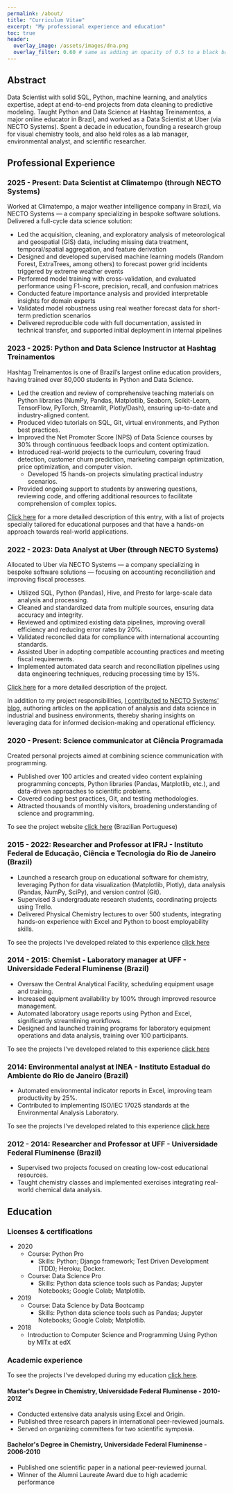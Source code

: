 ```yaml
---
permalink: /about/
title: "Curriculum Vitae"
excerpt: "My professional experience and education"
toc: true
header:
  overlay_image: /assets/images/dna.png
  overlay_filter: 0.60 # same as adding an opacity of 0.5 to a black background
---
```


## Abstract 

Data Scientist with solid SQL, Python, machine learning, and analytics expertise, adept
at end-to-end projects from data cleaning to predictive modeling. Taught Python and Data
Science at Hashtag Treinamentos, a major online educator in Brazil, and worked as a Data
Scientist at Uber (via NECTO Systems). Spent a decade in education, founding a research
group for visual chemistry tools, and also held roles as a lab manager, environmental
analyst, and scientific researcher.

## Professional Experience

### 2025 - Present: Data Scientist at Climatempo (through NECTO Systems)

Worked at Climatempo, a major weather intelligence company in Brazil, via NECTO
Systems — a company specializing in bespoke software solutions. Delivered a
full-cycle data science solution:
- Led the acquisition, cleaning, and exploratory analysis of meteorological and
geospatial (GIS) data, including missing data treatment, temporal/spatial
aggregation, and feature derivation
- Designed and developed supervised machine learning models (Random Forest,
ExtraTrees, among others) to forecast power grid incidents triggered by extreme
weather events
- Performed model training with cross-validation, and evaluated performance
using F1-score, precision, recall, and confusion matrices
- Conducted feature importance analysis and provided interpretable insights for
domain experts
- Validated model robustness using real weather forecast data for short-term
prediction scenarios
- Delivered reproducible code with full documentation, assisted in technical
transfer, and supported initial deployment in internal pipelines

### 2023 - 2025: Python and Data Science Instructor at Hashtag Treinamentos

Hashtag Treinamentos is one of Brazil’s largest online education providers, having
trained over 80,000 students in Python and Data Science.
- Led the creation and review of comprehensive teaching materials on Python libraries
(NumPy, Pandas, Matplotlib, Seaborn, Scikit-Learn, TensorFlow, PyTorch, Streamlit,
Plotly/Dash), ensuring up-to-date and industry-aligned content.
- Produced video tutorials on SQL, Git, virtual environments, and Python best practices.
- Improved the Net Promoter Score (NPS) of Data Science courses by 30% through
continuous feedback loops and content optimization.
- Introduced real-world projects to the curriculum, covering fraud detection, customer
churn prediction, marketing campaign optimization, price optimization, and computer
vision.
  - Developed 15 hands-on projects simulating practical industry scenarios.
- Provided ongoing support to students by answering questions, reviewing code, and
offering additional resources to facilitate comprehension of complex topics.

[Click here](/portfolio/2023-hashtag_treinamentos) for a more detailed description of
this entry, with a list of projects specially tailored for educational purposes and
that have a hands-on approach towards real-world applications.

### 2022 - 2023: Data Analyst at Uber (through NECTO Systems)

Allocated to Uber via NECTO Systems — a company specializing in bespoke
software solutions — focusing on accounting reconciliation and improving fiscal
processes.
- Utilized SQL, Python (Pandas), Hive, and Presto for large-scale data analysis and
processing.
- Cleaned and standardized data from multiple sources, ensuring data accuracy and
integrity.
- Reviewed and optimized existing data pipelines, improving overall efficiency and
reducing error rates by 20%.
- Validated reconciled data for compliance with international accounting standards.
- Assisted Uber in adopting compatible accounting practices and meeting fiscal
requirements.
- Implemented automated data search and reconciliation pipelines using data engineering
techniques, reducing processing time by 15%.

[Click here](/portfolio/2023-accounting_reconcilliation_uber) for a more detailed
description of the project.

In addition to my project responsibilities, [I contributed to NECTO Systems'
blog](/portfolio/2023-content-writer), authoring articles on the application of
analysis and data science in industrial and business environments, thereby sharing
insights on leveraging data for informed decision-making and operational efficiency.

### 2020 - Present: Science communicator at Ciência Programada

Created personal projects aimed at combining science communication with programming.
- Published over 100 articles and created video content explaining programming concepts,
Python libraries (Pandas, Matplotlib, etc.), and data-driven approaches to scientific
problems.
- Covered coding best practices, Git, and testing methodologies.
- Attracted thousands of monthly visitors, broadening understanding of science and
programming.

To see the project website [click
here](https://cienciaprogramada.com.br/) (Brazilian Portuguese)

### 2015 - 2022: Researcher and Professor at IFRJ - Instituto Federal de Educação, Ciência e Tecnologia do Rio de Janeiro (Brazil)

- Launched a research group on educational software for chemistry, leveraging Python for
data visualization (Matplotlib, Plotly), data analysis (Pandas, NumPy, SciPy), and
version control (Git).
- Supervised 3 undergraduate research students, coordinating projects using Trello.
- Delivered Physical Chemistry lectures to over 500 students, integrating hands-on
experience with Excel and Python to boost employability skills.

To see the projects I've developed related to this experience [click
here](/portfolio/2015-professor_ifrj)

### 2014 - 2015: Chemist - Laboratory manager at UFF - Universidade Federal Fluminense  (Brazil)

- Oversaw the Central Analytical Facility, scheduling equipment usage and training.
- Increased equipment availability by 100% through improved resource management.
- Automated laboratory usage reports using Python and Excel, significantly streamlining
workflows.
- Designed and launched training programs for laboratory equipment operations and data
analysis, training over 100 participants.

To see the projects I've developed related to this experience [click
here](/portfolio/2014-2015-quimico_uff)

### 2014: Environmental analyst at INEA - Instituto Estadual do Ambiente do Rio de Janeiro  (Brazil)

- Automated environmental indicator reports in Excel, improving team productivity by
25%.
- Contributed to implementing ISO/IEC 17025 standards at the Environmental Analysis
Laboratory.

To see the projects I've developed related to this experience [click
here](/portfolio/2014-2014-inea)

### 2012 - 2014: Researcher and Professor at UFF - Universidade Federal Fluminense  (Brazil)

- Supervised two projects focused on creating low-cost educational resources.
- Taught chemistry classes and implemented exercises integrating real-world chemical
data analysis.

## Education

### Licenses & certifications

- 2020
  - Course: Python Pro
    - Skills: Python; Django framework; Test Driven Development (TDD); 
    Heroku; Docker.
  - Course: Data Science Pro
    - Skills: Python data science tools such as Pandas; Jupyter Notebooks;
    Google Colab; Matplotlib.
- 2019
  - Course: Data Science by Data Bootcamp
    - Skills: Python data science tools such as Pandas; Jupyter Notebooks;
    Google Colab; Matplotlib.
- 2018
  - Introduction to Computer Science and Programming Using Python by MITx at edX

### Academic experience

To see the projects I've developed during my education [click
here](/portfolio/2008-2013-pesquisa).

#### Master's Degree in Chemistry, Universidade Federal Fluminense - 2010-2012

- Conducted extensive data analysis using Excel and Origin.
- Published three research papers in international peer-reviewed journals.
- Served on organizing committees for two scientific symposia.

#### Bachelor's Degree in Chemistry, Universidade Federal Fluminense - 2006-2010

- Published one scientific paper in a national peer-reviewed journal.
- Winner of the Alumni Laureate Award due to high academic performance 
